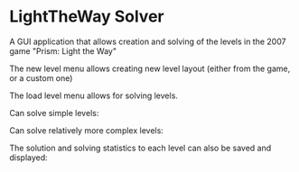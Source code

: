 # LightTheWay Solver
A GUI application that allows creation and solving of the levels in the 2007 game "Prism: Light the Way"

The new level menu allows creating new level layout (either from the game, or a custom one)

The load level menu allows for solving levels.

Can solve simple levels:

Can solve relatively more complex levels:

The solution and solving statistics to each level can also be saved and displayed:


